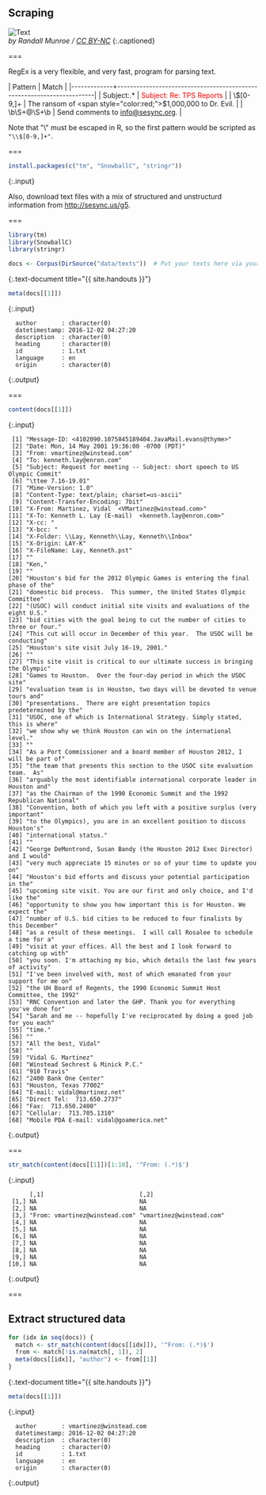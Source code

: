 ---
---

## Scraping

![Text](http://imgs.xkcd.com/comics/regular_expressions.png "Wait, forgot to escape a space. Wheeeeee[taptaptap]eeeeee.")  
*by Randall Munroe / [CC BY-NC](http://xkcd.com/license.html)*
{:.captioned}

===

RegEx is a very flexible, and very fast, program for parsing text.

| Pattern     | Match                                                                 |
|-------------+-----------------------------------------------------------------------|
| Subject:.\*  | <span style="color:red;">Subject: Re: TPS Reports</span>              |
| \\$[0-9,]+   | The ransom of <span style="color:red;">$1,000,000</span> to Dr. Evil. |
| \b\S+@\S+\b  | Send comments to <span style="color:red;">info@sesync.org</span>.     |

Note that "\\" must be escaped in R, so the first pattern would be scripted as `"\\$[0-9,]+"`.

===


~~~r
install.packages(c("tm", "SnowballC", "stringr"))
~~~
{:.input}

Also, download text files with a mix of structured and unstructurd information from <http://sesync.us/g5>.

===


~~~r
library(tm)
library(SnowballC)
library(stringr)

docs <- Corpus(DirSource("data/texts"))  # Put your texts here via your file explorer/finder
~~~
{:.text-document title="{{ site.handouts }}"}


~~~r
meta(docs[[1]])
~~~
{:.input}
~~~
  author       : character(0)
  datetimestamp: 2016-12-02 04:27:20
  description  : character(0)
  heading      : character(0)
  id           : 1.txt
  language     : en
  origin       : character(0)
~~~
{:.output}

===


~~~r
content(docs[[1]])
~~~
{:.input}
~~~
 [1] "Message-ID: <4102090.1075845189404.JavaMail.evans@thyme>"                    
 [2] "Date: Mon, 14 May 2001 19:36:00 -0700 (PDT)"                                 
 [3] "From: vmartinez@winstead.com"                                                
 [4] "To: kenneth.lay@enron.com"                                                   
 [5] "Subject: Request for meeting -- Subject: short speech to US Olympic Commit"  
 [6] "\ttee 7.16-19.01"                                                            
 [7] "Mime-Version: 1.0"                                                           
 [8] "Content-Type: text/plain; charset=us-ascii"                                  
 [9] "Content-Transfer-Encoding: 7bit"                                             
[10] "X-From: Martinez, Vidal  <VMartinez@winstead.com>"                           
[11] "X-To: Kenneth L. Lay (E-mail)  <kenneth.lay@enron.com>"                      
[12] "X-cc: "                                                                      
[13] "X-bcc: "                                                                     
[14] "X-Folder: \\Lay, Kenneth\\Lay, Kenneth\\Inbox"                               
[15] "X-Origin: LAY-K"                                                             
[16] "X-FileName: Lay, Kenneth.pst"                                                
[17] ""                                                                            
[18] "Ken,"                                                                        
[19] ""                                                                            
[20] "Houston's bid for the 2012 Olympic Games is entering the final phase of the" 
[21] "domestic bid process.  This summer, the United States Olympic Committee"     
[22] "(USOC) will conduct initial site visits and evaluations of the eight U.S."   
[23] "bid cities with the goal being to cut the number of cities to three or four."
[24] "This cut will occur in December of this year.  The USOC will be conducting"  
[25] "Houston's site visit July 16-19, 2001."                                      
[26] ""                                                                            
[27] "This site visit is critical to our ultimate success in bringing the Olympic" 
[28] "Games to Houston.  Over the four-day period in which the USOC site"          
[29] "evaluation team is in Houston, two days will be devoted to venue tours and"  
[30] "presentations.  There are eight presentation topics predetermined by the"    
[31] "USOC, one of which is International Strategy. Simply stated, this is where"  
[32] "we show why we think Houston can win on the international level."            
[33] ""                                                                            
[34] "As a Port Commissioner and a board member of Houston 2012, I will be part of"
[35] "the team that presents this section to the USOC site evaluation team.  As"   
[36] "arguably the most identifiable international corporate leader in Houston and"
[37] "as the Chairman of the 1990 Economic Summit and the 1992 Republican National"
[38] "Convention, both of which you left with a positive surplus (very important"  
[39] "to the Olympics), you are in an excellent position to discuss Houston's"     
[40] "international status."                                                       
[41] ""                                                                            
[42] "George DeMontrond, Susan Bandy (the Houston 2012 Exec Director) and I would" 
[43] "very much appreciate 15 minutes or so of your time to update you on"         
[44] "Houston's bid efforts and discuss your potential participation in the"       
[45] "upcoming site visit. You are our first and only choice, and I'd like the"    
[46] "opportunity to show you how important this is for Houston. We expect the"    
[47] "number of U.S. bid cities to be reduced to four finalists by this December"  
[48] "as a result of these meetings.  I will call Rosalee to schedule a time for a"
[49] "visit at your offices. All the best and I look forward to catching up with"  
[50] "you soon. I'm attaching my bio, which details the last few years of activity"
[51] "I've been involved with, most of which emanated from your support for me on" 
[52] "the UH Board of Regents, the 1990 Economic Summit Host Committee, the 1992"  
[53] "RNC Convention and later the GHP. Thank you for everything you've done for"  
[54] "Sarah and me -- hopefully I've reciprocated by doing a good job for you each"
[55] "time."                                                                       
[56] ""                                                                            
[57] "All the best, Vidal"                                                         
[58] ""                                                                            
[59] "Vidal G. Martinez"                                                           
[60] "Winstead Sechrest & Minick P.C."                                             
[61] "910 Travis"                                                                  
[62] "2400 Bank One Center"                                                        
[63] "Houston, Texas 77002"                                                        
[64] "E-mail: vidal@martinez.net"                                                  
[65] "Direct Tel:  713.650.2737"                                                   
[66] "Fax:  713.650.2400"                                                          
[67] "Cellular:  713.705.1310"                                                     
[68] "Mobile PDA E-mail: vidal@goamerica.net"                                      
~~~
{:.output}

===


~~~r
str_match(content(docs[[1]])[1:10], '^From: (.*)$')
~~~
{:.input}
~~~
      [,1]                           [,2]                    
 [1,] NA                             NA                      
 [2,] NA                             NA                      
 [3,] "From: vmartinez@winstead.com" "vmartinez@winstead.com"
 [4,] NA                             NA                      
 [5,] NA                             NA                      
 [6,] NA                             NA                      
 [7,] NA                             NA                      
 [8,] NA                             NA                      
 [9,] NA                             NA                      
[10,] NA                             NA                      
~~~
{:.output}

===

## Extract structured data


~~~r
for (idx in seq(docs)) {
  match <- str_match(content(docs[[idx]]), '^From: (.*)$')
  from <- match[!is.na(match[, 1]), 2]
  meta(docs[[idx]], "author") <- from[[1]]
}
~~~
{:.text-document title="{{ site.handouts }}"}


~~~r
meta(docs[[1]])
~~~
{:.input}
~~~
  author       : vmartinez@winstead.com
  datetimestamp: 2016-12-02 04:27:20
  description  : character(0)
  heading      : character(0)
  id           : 1.txt
  language     : en
  origin       : character(0)
~~~
{:.output}
